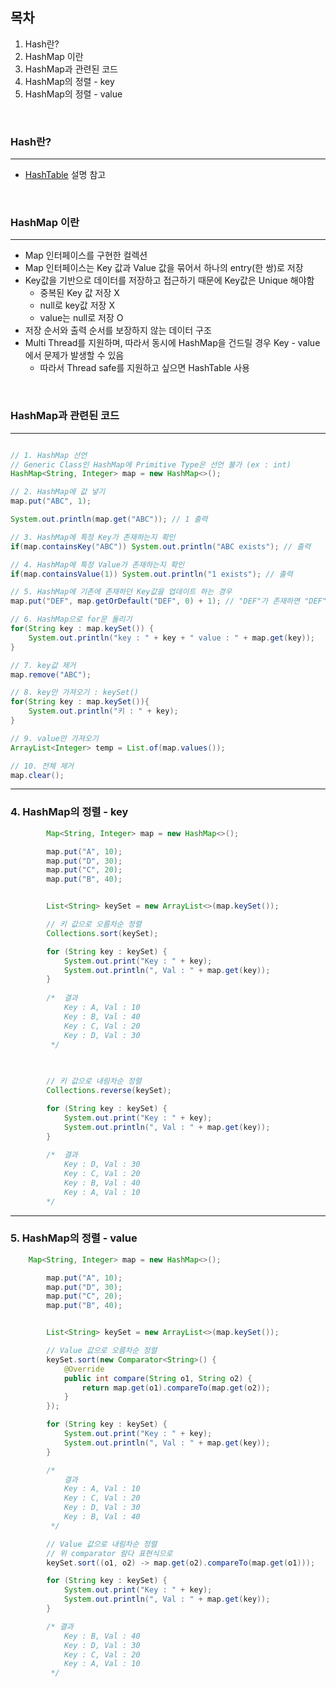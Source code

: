 ## 목차
1. Hash란?
2. HashMap 이란
3. HashMap과 관련된 코드
4. HashMap의 정렬 - key
5. HashMap의 정렬 - value

<br>

### Hash란?
---
- [HashTable](https://github.com/Astrid-DM/Algorithms/blob/master/Structure/HashTable.md) 설명 참고
<br>

### HashMap 이란
---
- Map 인터페이스를 구현한 컬렉션
- Map 인터페이스는 Key 값과 Value 값을 묶어서 하나의 entry(한 쌍)로 저장
- Key값을 기반으로 데이터를 저장하고 접근하기 때문에 Key값은 Unique 해야함
	- 중복된 Key 값 저장 X
	- null로 key값 저장 X
	- value는 null로 저장 O
- 저장 순서와 출력 순서를 보장하지 않는 데이터 구조
- Multi Thread를 지원하며, 따라서 동시에 HashMap을 건드릴 경우 Key - value에서 문제가 발생할 수 있음
	- 따라서 Thread safe를 지원하고 싶으면 HashTable 사용

<br>

### HashMap과 관련된 코드
---
``` java

// 1. HashMap 선언
// Generic Class인 HashMap에 Primitive Type은 선언 불가 (ex : int)
HashMap<String, Integer> map = new HashMap<>();

// 2. HashMap에 값 넣기
map.put("ABC", 1);

System.out.println(map.get("ABC")); // 1 출력

// 3. HashMap에 특정 Key가 존재하는지 확인
if(map.containsKey("ABC")) System.out.println("ABC exists"); // 출력

// 4. HashMap에 특정 Value가 존재하는지 확인
if(map.containsValue(1)) System.out.println("1 exists"); // 출력

// 5. HashMap에 기존에 존재하던 Key값을 업데이트 하는 경우
map.put("DEF", map.getOrDefault("DEF", 0) + 1); // "DEF"가 존재하면 "DEF"의 value+1을 저장, 아닐경우 1을 저장

// 6. HashMap으로 for문 돌리기
for(String key : map.keySet()) {
	System.out.println("key : " + key + " value : " + map.get(key));
}

// 7. key값 제거
map.remove("ABC");

// 8. key만 가져오기 : keySet()
for(String key : map.keySet()){
	System.out.println("키 : " + key);
}

// 9. value만 가져오기
ArrayList<Integer> temp = List.of(map.values());

// 10. 전체 제거
map.clear();

```

---
### 4. HashMap의 정렬 - key
``` java
        Map<String, Integer> map = new HashMap<>();

        map.put("A", 10);
        map.put("D", 30);
        map.put("C", 20);
        map.put("B", 40);


        List<String> keySet = new ArrayList<>(map.keySet());

        // 키 값으로 오름차순 정렬
        Collections.sort(keySet);

        for (String key : keySet) {
            System.out.print("Key : " + key);
            System.out.println(", Val : " + map.get(key));
        }
       
        /*  결과
            Key : A, Val : 10
            Key : B, Val : 40
            Key : C, Val : 20
            Key : D, Val : 30
         */
        
        

        // 키 값으로 내림차순 정렬
        Collections.reverse(keySet);

        for (String key : keySet) {
            System.out.print("Key : " + key);
            System.out.println(", Val : " + map.get(key));
        }
        
        /*  결과
            Key : D, Val : 30
            Key : C, Val : 20
            Key : B, Val : 40
            Key : A, Val : 10
        */
```

---
### 5. HashMap의 정렬 - value
``` java
	Map<String, Integer> map = new HashMap<>();

        map.put("A", 10);
        map.put("D", 30);
        map.put("C", 20);
        map.put("B", 40);


        List<String> keySet = new ArrayList<>(map.keySet());

        // Value 값으로 오름차순 정렬
        keySet.sort(new Comparator<String>() {
            @Override
            public int compare(String o1, String o2) {
                return map.get(o1).compareTo(map.get(o2));
            }
        });

        for (String key : keySet) {
            System.out.print("Key : " + key);
            System.out.println(", Val : " + map.get(key));
        }

        /*
            결과
            Key : A, Val : 10
            Key : C, Val : 20
            Key : D, Val : 30
            Key : B, Val : 40
         */

        // Value 값으로 내림차순 정렬
        // 위 comparator 람다 표현식으로
        keySet.sort((o1, o2) -> map.get(o2).compareTo(map.get(o1)));

        for (String key : keySet) {
            System.out.print("Key : " + key);
            System.out.println(", Val : " + map.get(key));
        }

        /* 결과
            Key : B, Val : 40
            Key : D, Val : 30
            Key : C, Val : 20
            Key : A, Val : 10
         */
```
